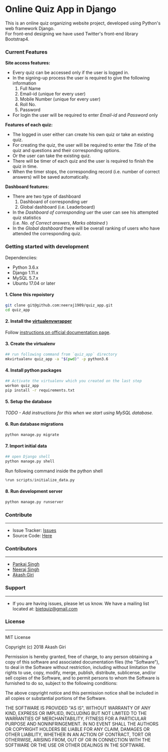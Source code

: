 # Online Quiz App in Django

This is an online quiz organizing website project, developed using Python's web framework Django.<br>
For front-end designing we have used Twitter's front-end library Bootstrap4.

### Current Features

**Site access features:**


* Every quiz can be accessed only if the user is logged in.
* In the signing-up process the user is required to give the following information
	1. Full Name
	2. Email-id (unique for every user)
	3. Mobile Number (unique for every user)
	4. Roll No.
	5. Password
* For login the user will be required to enter *Email-id* and *Password* only

**Features of each quiz:**

* The logged in user either can create his own quiz or take an existing quiz.
* For creating the quiz, the user will be required to enter the *Title* of the quiz and questions and their corresponding options.
* Or the user can take the existing quiz.
* There will be timer of each quiz and the user is required to finish the quiz in time. 
* When the timer stops, the corresponding record (i.e. number of correct answers) will be saved automatically.


**Dashboard features:**

* There are two type of dashboard
	1. Dashboard of corresponding uer
	2. Global dashboard (i.e. Leaderboard)
* In the *Dashboard of corresponding uer* the user can see his attempted quiz statistics <br>(i.e. *No. of Correct answers*, *Marks obtained* )
* In the *Global dashboard* there will be overall ranking of users who have attended the corresponding quiz.


### Getting started with development
Dependenciies:
- Python 3.6.x
- Django 1.11.x
- MySQL 5.7.x
- Ubuntu 17.04 or later

#### 1. Clone this repoistory
```bash
git clone git@github.com:neeraj1909/quiz_app.git
cd quiz_app
```

#### 2. Install the [virtualenvwrapper](https://virtualenvwrapper.readthedocs.io/)
Follow [instructions on official documentation page](https://virtualenvwrapper.readthedocs.io/en/latest/install.html).

#### 3. Create the virtualenv
```bash
## run following command from `quiz_app` directory
mkvirtualenv quiz_app -a "$(pwd)" -p python3.6
```

#### 4. Install python packages
```bash
## Activate the virtualenv which you created on the last step
workon quiz_app
pip install -r requirements.txt
```

#### 5. Setup the database
*TODO - Add instructions for this when we start using MySQL database.*

#### 6. Run database migrations
```bash
python manage.py migrate
```

#### 7. Import initial data
```bash
## open Django shell
python manage.py shell
```

Run following command inside the python shell
```python
%run scripts/initialize_data.py
```


#### 8. Run development server
```bash
python manage.py runserver
```


### Contribute
----------
- Issue Tracker: [Issues](https://github.com/neeraj1909/quiz_app/issues)
- Source Code: [Here](https://github.com/neeraj1909/quiz_app/)

### Contributors
----------
* [Pankaj Singh](https://github.com/pankaj28843)
* [Neeraj Singh](https://github.com/neeraj1909)
* [Akash Giri](https://github.com/akashgiricse)

### Support
----------
* If you are having issues, please let us know.<gr>
We have a mailing list located at: bietquiz@gmail.com

### License
----------
MIT License

Copyright (c) 2018 Akash Giri

Permission is hereby granted, free of charge, to any person obtaining a copy
of this software and associated documentation files (the "Software"), to deal
in the Software without restriction, including without limitation the rights
to use, copy, modify, merge, publish, distribute, sublicense, and/or sell
copies of the Software, and to permit persons to whom the Software is
furnished to do so, subject to the following conditions:

The above copyright notice and this permission notice shall be included in all
copies or substantial portions of the Software.

THE SOFTWARE IS PROVIDED "AS IS", WITHOUT WARRANTY OF ANY KIND, EXPRESS OR
IMPLIED, INCLUDING BUT NOT LIMITED TO THE WARRANTIES OF MERCHANTABILITY,
FITNESS FOR A PARTICULAR PURPOSE AND NONINFRINGEMENT. IN NO EVENT SHALL THE
AUTHORS OR COPYRIGHT HOLDERS BE LIABLE FOR ANY CLAIM, DAMAGES OR OTHER
LIABILITY, WHETHER IN AN ACTION OF CONTRACT, TORT OR OTHERWISE, ARISING FROM,
OUT OF OR IN CONNECTION WITH THE SOFTWARE OR THE USE OR OTHER DEALINGS IN THE
SOFTWARE.